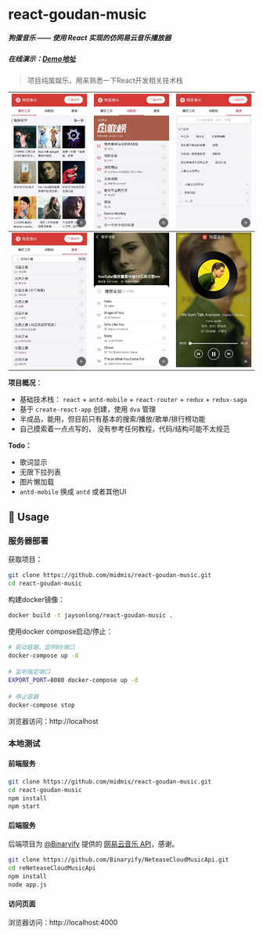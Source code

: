 # react-goudan-music

##### 狗蛋音乐 —— 使用 React 实现的仿网易云音乐播放器

##### 在线演示：[Demo地址](http://jaysonl.top/goudan/)

> 项目纯属娱乐，用来熟悉一下React开发相关技术栈
>

| ![recommend](img/recommend.jpg) |  ![toplist](img/toplist.jpg)  |  ![search](img/search.jpg)   |
| ------------------------------- | ---- | ---- |
| ![result](img/result.jpg)  |  ![listpane](img/listpane.jpg)  |  ![playpane](img/playpane.jpg)  |



**项目概况**：

- 基础技术栈： `react` + `antd-mobile` + `react-router` + `redux` + `redux-saga`
- 基于 `create-react-app` 创建，使用 `dva` 管理
- 半成品，能用，但目前只有基本的搜索/播放/歌单/排行榜功能
- 自己摸索着一点点写的， 没有参考任何教程，代码/结构可能不太规范

**Todo：**

- 歌词显示
- 无限下拉列表
- 图片懒加载
- `antd-mobile` 换成 `antd` 或者其他UI



## 🔨 Usage

### 服务器部署

获取项目：

```bash
git clone https://github.com/midmis/react-goudan-music.git
cd react-goudan-music
```

构建docker镜像：

```bash
docker build -t jaysonlong/react-goudan-music .
```

使用docker compose启动/停止：

```bash
# 启动容器，监听80端口
docker-compose up -d

# 监听指定端口
EXPORT_PORT=8080 docker-compose up -d

# 停止容器
docker-compose stop
```

浏览器访问：http://localhost

### 本地测试

#### 前端服务

```bash
git clone https://github.com/midmis/react-goudan-music.git
cd react-goudan-music
npm install
npm start
```

#### 后端服务

后端项目为 [@Binaryify](https://github.com/Binaryify/NeteaseCloudMusicApi) 提供的 [网易云音乐 API](https://github.com/Binaryify/NeteaseCloudMusicApi)，感谢。

```bash
git clone https://github.com/Binaryify/NeteaseCloudMusicApi.git
cd reNeteaseCloudMusicApi
npm install
node app.js
```

#### 访问页面

浏览器访问：http://localhost:4000
